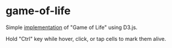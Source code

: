 # game-of-life

Simple [implementation](https://elvisvoer.github.io/game-of-life/) of "Game of Life" using D3.js.

Hold "Ctrl" key while hover, click, or tap cells to mark them alive.
